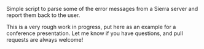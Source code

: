Simple script to parse some of the error messages from a Sierra server
and report them back to the user.

This is a very rough work in progress, put here as an example for a conference
presentation. Let me know if you have questions, and pull requests are always welcome!

